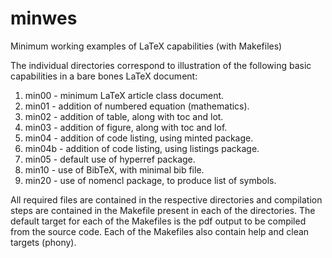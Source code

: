 # minwes
Minimum working examples of LaTeX capabilities (with Makefiles)

The individual directories correspond to illustration of the following basic capabilities
in a bare bones LaTeX document: 
1. min00 - minimum LaTeX article class document.
2. min01 - addition of numbered equation (mathematics).
3. min02 - addition of table, along with toc and lot.
4. min03 - addition of figure, along with toc and lof.
5. min04 - addition of code listing, using minted package.
6. min04b - addition of code listing, using listings package.
7. min05 - default use of hyperref package.
8. min10 - use of BibTeX, with minimal bib file.
9. min20 - use of nomencl package, to produce list of symbols.

All required files are contained in the respective directories and compilation steps are 
contained in the Makefile present in each of the directories.  The default target for
each of the Makefiles is the pdf output to be compiled from the source code.  Each of the
Makefiles also contain help and clean targets (phony).
